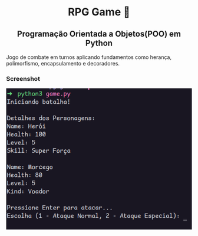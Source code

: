 <h1 align="center">
  RPG Game 🐍
</h1>

<h2 align="center">
  Programação Orientada a Objetos(POO) em Python
</h2>

<p>
  Jogo de combate em turnos aplicando fundamentos como herança, polimorfismo, encapsulamento e decoradores.
</p>

### Screenshot
![App Screenshot](https://github.com/matheusfd3/rpg-game/blob/main/.github/screenshot.png)